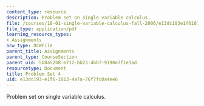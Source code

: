 ```yaml
---
content_type: resource
description: Problem set on single variable calculus.
file: /courses/18-01-single-variable-calculus-fall-2006/e13dc193e1f610134a7a76f7fc8a4ee6_ps4.pdf
file_type: application/pdf
learning_resource_types:
- Assignments
ocw_type: OCWFile
parent_title: Assignments
parent_type: CourseSection
parent_uid: 5b8a52b8-e712-bb23-4bb7-9190e7f1e1ad
resourcetype: Document
title: Problem Set 4
uid: e13dc193-e1f6-1013-4a7a-76f7fc8a4ee6
---
```

Problem set on single variable calculus.


